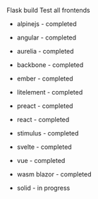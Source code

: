 Flask build
Test all frontends
- alpinejs - completed
- angular - completed
- aurelia - completed
- backbone - completed
- ember - completed
- litelement - completed
- preact - completed
- react - completed
- stimulus - completed
- svelte - completed
- vue - completed
- wasm blazor - completed

- solid - in progress